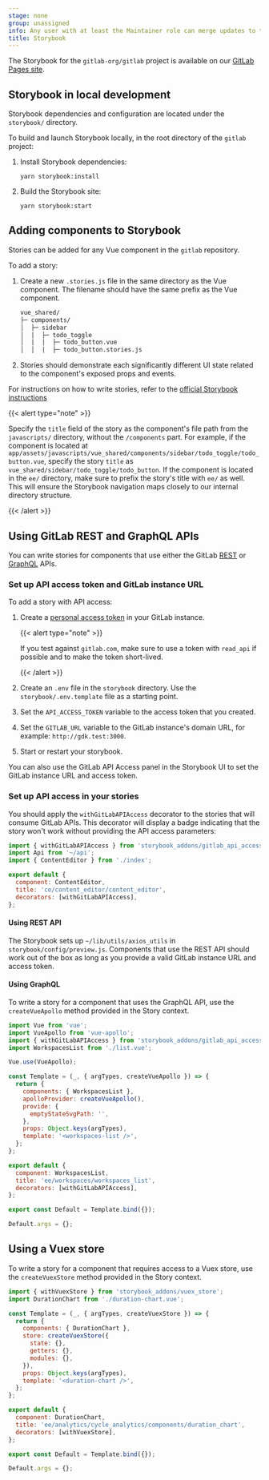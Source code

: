 ```yaml
---
stage: none
group: unassigned
info: Any user with at least the Maintainer role can merge updates to this content. For details, see https://docs.gitlab.com/ee/development/development_processes.html#development-guidelines-review.
title: Storybook
---
```


The Storybook for the `gitlab-org/gitlab` project is available on our [GitLab Pages site](https://gitlab-org.gitlab.io/gitlab/storybook/).

## Storybook in local development

Storybook dependencies and configuration are located under the `storybook/` directory.

To build and launch Storybook locally, in the root directory of the `gitlab` project:

1. Install Storybook dependencies:

   ```shell
   yarn storybook:install
   ```

1. Build the Storybook site:

   ```shell
   yarn storybook:start
   ```

## Adding components to Storybook

Stories can be added for any Vue component in the `gitlab` repository.

To add a story:

1. Create a new `.stories.js` file in the same directory as the Vue component.
   The filename should have the same prefix as the Vue component.

   ```txt
   vue_shared/
   ├─ components/
   │  ├─ sidebar
   │  |  ├─ todo_toggle
   │  |  |  ├─ todo_button.vue
   │  │  |  ├─ todo_button.stories.js
   ```

1. Stories should demonstrate each significantly different UI state related to the component's exposed props and events.

For instructions on how to write stories, refer to the [official Storybook instructions](https://storybook.js.org/docs/writing-stories/)

{{< alert type="note" >}}

Specify the `title` field of the story as the component's file path from the `javascripts/` directory, without the `/components` part.
For example, if the component is located at `app/assets/javascripts/vue_shared/components/sidebar/todo_toggle/todo_button.vue`,
specify the story `title` as `vue_shared/sidebar/todo_toggle/todo_button`.
If the component is located in the `ee/` directory, make sure to prefix the story's title with `ee/` as well.
This will ensure the Storybook navigation maps closely to our internal directory structure.

{{< /alert >}}

## Using GitLab REST and GraphQL APIs

You can write stories for components that use either the GitLab [REST](../../api/rest/_index.md) or
[GraphQL](../../api/graphql/_index.md) APIs.

### Set up API access token and GitLab instance URL

To add a story with API access:

1. Create a [personal access token](../../user/profile/personal_access_tokens.md) in your GitLab instance.

   {{< alert type="note" >}}

   If you test against `gitlab.com`, make sure to use a token with `read_api` if possible and to make the token short-lived.

   {{< /alert >}}

1. Create an `.env` file in the `storybook` directory. Use the `storybook/.env.template` file as
   a starting point.

1. Set the `API_ACCESS_TOKEN` variable to the access token that you created.

1. Set the `GITLAB_URL` variable to the GitLab instance's domain URL, for example: `http://gdk.test:3000`.

1. Start or restart your storybook.

You can also use the GitLab API Access panel in the Storybook UI to set the GitLab instance URL and access token.

### Set up API access in your stories

You should apply the `withGitLabAPIAccess` decorator to the stories that will consume GitLab APIs. This decorator
will display a badge indicating that the story won't work without providing the API access parameters:

```javascript
import { withGitLabAPIAccess } from 'storybook_addons/gitlab_api_access';
import Api from '~/api';
import { ContentEditor } from './index';

export default {
  component: ContentEditor,
  title: 'ce/content_editor/content_editor',
  decorators: [withGitLabAPIAccess],
};
```

#### Using REST API

The Storybook sets up `~/lib/utils/axios_utils` in `storybook/config/preview.js`. Components that use the REST API
should work out of the box as long as you provide a valid GitLab instance URL and access token.

#### Using GraphQL

To write a story for a component that uses the GraphQL API, use the `createVueApollo` method provided in
the Story context.

```javascript
import Vue from 'vue';
import VueApollo from 'vue-apollo';
import { withGitLabAPIAccess } from 'storybook_addons/gitlab_api_access';
import WorkspacesList from './list.vue';

Vue.use(VueApollo);

const Template = (_, { argTypes, createVueApollo }) => {
  return {
    components: { WorkspacesList },
    apolloProvider: createVueApollo(),
    provide: {
      emptyStateSvgPath: '',
    },
    props: Object.keys(argTypes),
    template: '<workspaces-list />',
  };
};

export default {
  component: WorkspacesList,
  title: 'ee/workspaces/workspaces_list',
  decorators: [withGitLabAPIAccess],
};

export const Default = Template.bind({});

Default.args = {};
```

## Using a Vuex store

To write a story for a component that requires access to a Vuex store, use the `createVuexStore` method provided in
the Story context.

```javascript
import { withVuexStore } from 'storybook_addons/vuex_store';
import DurationChart from './duration-chart.vue';

const Template = (_, { argTypes, createVuexStore }) => {
  return {
    components: { DurationChart },
    store: createVuexStore({
      state: {},
      getters: {},
      modules: {},
    }),
    props: Object.keys(argTypes),
    template: '<duration-chart />',
  };
};

export default {
  component: DurationChart,
  title: 'ee/analytics/cycle_analytics/components/duration_chart',
  decorators: [withVuexStore],
};

export const Default = Template.bind({});

Default.args = {};
```
